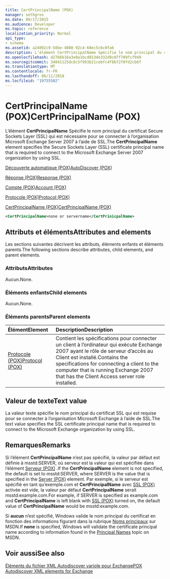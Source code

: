 ```yaml
---
title: CertPrincipalName (POX)
manager: sethgros
ms.date: 09/17/2015
ms.audience: Developer
ms.topic: reference
localization_priority: Normal
api_type:
- schema
ms.assetid: a24092c9-58be-4008-92c4-68ec5c6c0fa6
description: L’élément CertPrincipalName Spécifie le nom principal du certificat Secure Sockets Layer (SSL) qui est nécessaire pour se connecter à l’organisation Microsoft Exchange Server 2007 à l’aide de SSL.
ms.openlocfilehash: d2766b16a3e8a1bcd013de332d9c07f709fcf949
ms.sourcegitcommit: 34041125dc8c5f993b21cebfc4f8b72f0fd2cb6f
ms.translationtype: MT
ms.contentlocale: fr-FR
ms.lasthandoff: 06/11/2018
ms.locfileid: "19755502"
---
```

# <a name="certprincipalname-pox"></a><span data-ttu-id="30cff-103">CertPrincipalName (POX)</span><span class="sxs-lookup"><span data-stu-id="30cff-103">CertPrincipalName (POX)</span></span>

<span data-ttu-id="30cff-104">L’élément **CertPrincipalName** Spécifie le nom principal du certificat Secure Sockets Layer (SSL) qui est nécessaire pour se connecter à l’organisation Microsoft Exchange Server 2007 à l’aide de SSL.</span><span class="sxs-lookup"><span data-stu-id="30cff-104">The **CertPrincipalName** element specifies the Secure Sockets Layer (SSL) certificate principal name that is required to connect to the Microsoft Exchange Server 2007 organization by using SSL.</span></span> 
  
[<span data-ttu-id="30cff-105">Découverte automatique (POX)</span><span class="sxs-lookup"><span data-stu-id="30cff-105">AutoDiscover (POX)</span></span>](autodiscover-pox.md)
  
[<span data-ttu-id="30cff-106">Réponse (POX)</span><span class="sxs-lookup"><span data-stu-id="30cff-106">Response (POX)</span></span>](response-pox.md)
  
[<span data-ttu-id="30cff-107">Compte (POX)</span><span class="sxs-lookup"><span data-stu-id="30cff-107">Account (POX)</span></span>](account-pox.md)
  
[<span data-ttu-id="30cff-108">Protocole (POX)</span><span class="sxs-lookup"><span data-stu-id="30cff-108">Protocol (POX)</span></span>](protocol-pox.md)
  
[<span data-ttu-id="30cff-109">CertPrincipalName (POX)</span><span class="sxs-lookup"><span data-stu-id="30cff-109">CertPrincipalName (POX)</span></span>](certprincipalname-pox.md)
  
```xml
<CertPrincipalName>none or servername</CertPrinicpalName>
```

## <a name="attributes-and-elements"></a><span data-ttu-id="30cff-110">Attributs et éléments</span><span class="sxs-lookup"><span data-stu-id="30cff-110">Attributes and elements</span></span>

<span data-ttu-id="30cff-111">Les sections suivantes décrivent les attributs, éléments enfants et éléments parents.</span><span class="sxs-lookup"><span data-stu-id="30cff-111">The following sections describe attributes, child elements, and parent elements.</span></span>
  
### <a name="attributes"></a><span data-ttu-id="30cff-112">Attributs</span><span class="sxs-lookup"><span data-stu-id="30cff-112">Attributes</span></span>

<span data-ttu-id="30cff-113">Aucun.</span><span class="sxs-lookup"><span data-stu-id="30cff-113">None.</span></span>
  
### <a name="child-elements"></a><span data-ttu-id="30cff-114">Éléments enfants</span><span class="sxs-lookup"><span data-stu-id="30cff-114">Child elements</span></span>

<span data-ttu-id="30cff-115">Aucun.</span><span class="sxs-lookup"><span data-stu-id="30cff-115">None.</span></span>
  
### <a name="parent-elements"></a><span data-ttu-id="30cff-116">Éléments parents</span><span class="sxs-lookup"><span data-stu-id="30cff-116">Parent elements</span></span>

|<span data-ttu-id="30cff-117">**Élément**</span><span class="sxs-lookup"><span data-stu-id="30cff-117">**Element**</span></span>|<span data-ttu-id="30cff-118">**Description**</span><span class="sxs-lookup"><span data-stu-id="30cff-118">**Description**</span></span>|
|:-----|:-----|
|[<span data-ttu-id="30cff-119">Protocole (POX)</span><span class="sxs-lookup"><span data-stu-id="30cff-119">Protocol (POX)</span></span>](protocol-pox.md) <br/> |<span data-ttu-id="30cff-120">Contient les spécifications pour connecter un client à l’ordinateur qui exécute Exchange 2007 ayant le rôle de serveur d’accès au Client est installé.</span><span class="sxs-lookup"><span data-stu-id="30cff-120">Contains the specifications for connecting a client to the computer that is running Exchange 2007 that has the Client Access server role installed.</span></span>  <br/> |
   
## <a name="text-value"></a><span data-ttu-id="30cff-121">Valeur de texte</span><span class="sxs-lookup"><span data-stu-id="30cff-121">Text value</span></span>

<span data-ttu-id="30cff-122">La valeur texte spécifie le nom principal du certificat SSL qui est requise pour se connecter à l’organisation Microsoft Exchange à l’aide de SSL.</span><span class="sxs-lookup"><span data-stu-id="30cff-122">The text value specifies the SSL certificate principal name that is required to connect to the Microsoft Exchange organization by using SSL.</span></span>
  
## <a name="remarks"></a><span data-ttu-id="30cff-123">Remarques</span><span class="sxs-lookup"><span data-stu-id="30cff-123">Remarks</span></span>

<span data-ttu-id="30cff-124">Si l’élément **CertPrincipalName** n’est pas spécifié, la valeur par défaut est définie à msstd:SERVER, où serveur est la valeur qui est spécifiée dans l’élément [Serveur (POX)](server-pox.md) .</span><span class="sxs-lookup"><span data-stu-id="30cff-124">If the **CertPrincipalName** element is not specified, the default is set to msstd:SERVER, where SERVER is the value that is specified in the [Server (POX)](server-pox.md) element.</span></span> <span data-ttu-id="30cff-125">Par exemple, si le serveur est spécifié en tant qu’exemple.com et **CertPrincipalName** avec [SSL (POX)](ssl-pox.md) activée est vide, la valeur par défaut **CertPrincipalName** serait msstd:example.com.</span><span class="sxs-lookup"><span data-stu-id="30cff-125">For example, if SERVER is specified as example.com and **CertPrincipalName** is left blank with [SSL (POX)](ssl-pox.md) turned on, the default value of **CertPrincipalName** would be msstd:example.com.</span></span> 
  
<span data-ttu-id="30cff-126">Si **aucun** n’est spécifié, Windows valide le nom principal du certificat en fonction des informations figurant dans la rubrique [Noms principaux](http://go.microsoft.com/fwlink/?LinkId=93417) sur MSDN.</span><span class="sxs-lookup"><span data-stu-id="30cff-126">If **none** is specified, Windows will validate the certificate principal name according to information found in the [Principal Names](http://go.microsoft.com/fwlink/?LinkId=93417) topic on MSDN.</span></span> 
  
## <a name="see-also"></a><span data-ttu-id="30cff-127">Voir aussi</span><span class="sxs-lookup"><span data-stu-id="30cff-127">See also</span></span>



[<span data-ttu-id="30cff-128">Éléments du fichier XML Autodiscover variole pour Exchange</span><span class="sxs-lookup"><span data-stu-id="30cff-128">POX Autodiscover XML elements for Exchange</span></span>](pox-autodiscover-xml-elements-for-exchange.md)

